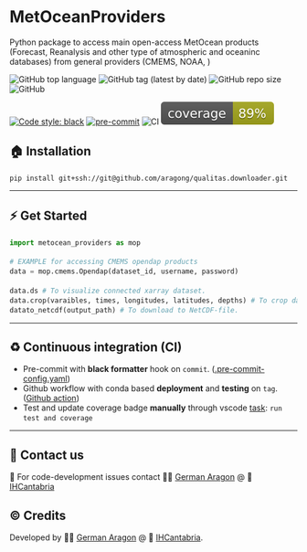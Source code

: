 # MetOceanProviders
Python package to access main open-access MetOcean products (Forecast, Reanalysis and other type of atmospheric and oceaninc databases) from general providers (CMEMS, NOAA, )


![GitHub top language](https://img.shields.io/github/languages/top/aragong/MetOceanProviders?style=plastic)
![GitHub tag (latest by date)](https://img.shields.io/github/v/tag/aragong/MetOceanProviders?label=latest%20tag&style=plastic)
![GitHub repo size](https://img.shields.io/github/repo-size/aragong/MetOceanProviders?style=plastic)
![GitHub](https://img.shields.io/github/license/aragong/MetOceanProviders?style=plastic)

[![Code style: black](https://img.shields.io/badge/code%20style-black-000000.svg)](https://github.com/psf/black)
[![pre-commit](https://img.shields.io/badge/pre--commit-enabled-brightgreen?logo=pre-commit&logoColor=white)](https://github.com/aragong/MetOceanProviders)
![CI](https://github.com/aragong/MetOceanProviders/actions/workflows/main.yml/badge.svg)
![Coverage](coverage.svg)

## :house: Installation
```
pip install git+ssh://git@github.com/aragong/qualitas.downloader.git
```

---
## :zap: Get Started

```python
import metocean_providers as mop

# EXAMPLE for accessing CMEMS opendap products
data = mop.cmems.Opendap(dataset_id, username, password)

data.ds # To visualize connected xarray dataset.
data.crop(varaibles, times, longitudes, latitudes, depths) # To crop dataset.
datato_netcdf(output_path) # To download to NetCDF-file.
```

---
## :recycle: Continuous integration (CI)

* Pre-commit with **black formatter** hook on `commit`. ([.pre-commit-config.yaml](https://github.com/aragong/MetOceanProviders/blob/main/.pre-commit-config.yaml))
* Github workflow with conda based **deployment** and **testing** on `tag`. ([Github action](https://github.com/aragong/MetOceanProviders/blob/main/.github/workflows/main.yml))
* Test and update coverage badge **manually** through vscode [task](https://github.com/aragong/MetOceanProviders/blob/main/.vscode/tasks.json): `run test and coverage`
---
## :incoming_envelope: Contact us
:snake: For code-development issues contact :man_technologist: [German Aragon](https://ihcantabria.com/en/directorio-personal/investigador/german-aragon/) @ :office: [IHCantabria](https://github.com/IHCantabria)

## :copyright: Credits
Developed by :man_technologist: [German Aragon](https://ihcantabria.com/en/directorio-personal/investigador/german-aragon/) @ :office: [IHCantabria](https://github.com/IHCantabria).
